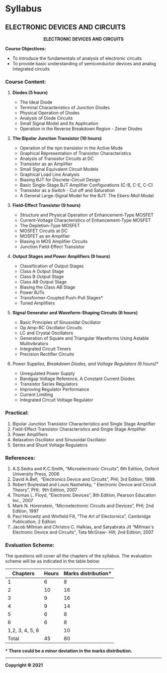 # Syllabus

## **ELECTRONIC DEVICES AND CIRCUITS**

<p align="center"><strong>ELECTRONIC DEVICES AND CIRCUITS</strong><br></p>

**Course Objectives:**

* To introduce the fundamentals of analysis of electronic circuits
* To provide basic understanding of semiconductor devices and analog integrated circuits

### **Course Content:**

1. **Diodes (5 hours)**
   * The Ideal Diode
   * Terminal Characteristics of Junction Diodes
   * Physical Operation of Diodes
   * Analysis of Diode Circuits
   * Small Signal Model and Its Application
   * Operation in the Reverse Breakdown Region - Zener Diodes 

2. **The Bipolar Junction Transistor (10 hours)**
   * Operation of the npn transistor in the Active Mode
   * Graphical Representation of Transistor Characteristics
   * Analysis of Transistor Circuits at DC
   * Transistor as an Amplifier
   * Small Signal Equivalent Circuit Models
   * Graphical Load Line Analysis
   * Biasing BJT for Discrete-Circuit Design
   * Basic Single-Stage BJT Amplifier Configurations (C-B, C-E, C-C)
   * Transistor as a Switch - Cut off and Saturation
   * A General Large-Signal Model for the BJT: The Ebers-Moll Model

3. **Field-Effect Transistor (9 hours)**
   * Structure and Physical Operation of Enhancement-Type MOSFET 
   * Current-Voltage Characteristics of Enhancement-Type MOSFET
   * The Depletion-Type MOSFET
   * MOSFET Circuits at DC
   * MOSFET as an Amplifier
   * Biasing in MOS Amplifier Circuits 
   * Junction Field-Effect Transistor

4. **Output Stages and Power Amplifiers (9 hours)**
   * Classification of Output Stages
   * Class A Output Stage
   * Class B Output Stage
   * Class AB Output Stage
   * Biasing the Class AB Stage
   * Power BJTs 
   * Transformer-Coupled Push-Pull Stages*
   * Tuned Amplifiers

5. **Signal Generator and Waveform-Shaping Circuits (6 hours)**
   * Basic Principles of Sinusoidal Oscillator
   * Op Amp-RC Oscillator Circuits
   * LC and Crystal Oscillators
   * Generation of Square and Triangular Waveforms Using Astable Multivibrators
   * Integrated Circuit Timers
   * Precision Rectifier Circuits

6. **Power Supplies, Breakdown Diodes, and Voltage Regulators* (6 hours)**
   * Unregulated Power Supply
   * Bandgap Voltage Reference, A Constant Current Diodes
   * Transistor Series Regulators
   * Improving Regulator Performance
   * Current Limiting
   * Integrated Circuit Voltage Regulator

### **Practical:**

1. Bipolar Junction Transistor Characteristics and Single Stage Amplifier
2. Field-Effect Transistor Characteristics and Single Stage Amplifier 
3. Power Amplifiers
4. Relaxation Oscillator and Sinusoidal Oscillator
5. Series and Shunt Voltage Regulators

### **References:**

1. A.S.Sedra and K.C.Smith, “Microelectronic Circuits”, 6th Edition, Oxford University Press, 2006
2. David A.Bell,  “Electronics Device and Circuits”, PHI; 3rd  Edition, 1999.
3. Robert Boylestad and Louis Nashelsky, “  Electronic Device and Circuit Theory”, PHI;  9th Edition, 2007
4. Thomas L. Floyd, “Electronic Devices”, 8th  Edition, Pearson Education Inc., 2007
5. Mark N. Horenstein, “Microelectronic Circuits  and Devices”, PHI; 2nd Edition, 1997
6. Paul Horowitz and Winfield Fill, “The Art of  Electornics”, Cambridge Publication; 2 Edition 
7. Jacob Millman and Christos C. Halkias, and  Satyabrata Jit “Millman's Electronic Device and Circuits”, Tata McGraw- Hill; 2nd  Edition, 2007 

### **Evaluation Scheme:**

The questions will cover all the chapters of the syllabus. The evaluation scheme will be as indicated in the table below

| Chapters | Hours | Marks distribution* |
|---|---|---|
| 1 | 6 | 8 |
| 2 | 10 | 16 |
| 3 | 9 | 16 |
| 4 | 9 | 14 |
| 5 | 6 | 8 |
| 6 | 6 | 8 |
| 1,2, 3, 4, 5, 6 |  | 10 |
| Total | 45 | 80 |

**\* There could be a minor deviation in the marks distribution.**

***

**Copyright © 2021** 
